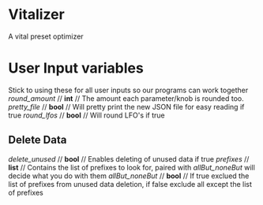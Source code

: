 # Vitalizer
A vital preset optimizer

# User Input variables
Stick to using these for all user inputs so our programs can work together
_round_amount_ // __int__ // The amount each parameter/knob is rounded too.
_pretty_file_ // __bool__ // Will pretty print the new JSON file for easy reading if true
_round_lfos_ //  __bool__ // Will round LFO's if true
## Delete Data
_delete_unused_ // __bool__ // Enables deleting of unused data if true
_prefixes_ // __list__ // Contains the list of prefixes to look for, paired with _allBut_noneBut_ will decide what you do with them
_allBut_noneBut_ // __bool__ // If true exclued the list of prefixes from unused data deletion, if false exclude all except the list of prefixes
